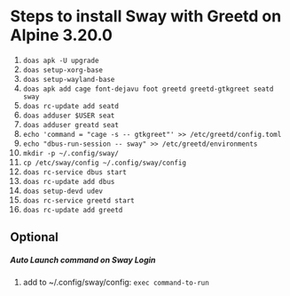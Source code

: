 # Steps to install Sway with Greetd on Alpine 3.20.0

1. ```doas apk -U upgrade```
2. ```doas setup-xorg-base```
3. ```doas setup-wayland-base```
4. ```doas apk add cage font-dejavu foot greetd greetd-gtkgreet seatd sway```
5. ```doas rc-update add seatd```
6. ```doas adduser $USER seat```
7. ```doas adduser greatd seat```
8. ```echo 'command = "cage -s -- gtkgreet"' >> /etc/greetd/config.toml```
9. ```echo "dbus-run-session -- sway" >> /etc/greetd/environments```
10. ```mkdir -p ~/.config/sway/```
11. ```cp /etc/sway/config ~/.config/sway/config```
12. ```doas rc-service dbus start```
13. ```doas rc-update add dbus```
14. ```doas setup-devd udev```
15. ```doas rc-service greetd start```
16. ```doas rc-update add greetd```

## Optional
##### Auto Launch command on Sway Login
1. add to ~/.config/sway/config: ```exec command-to-run```
